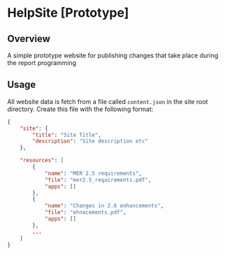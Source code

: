 HelpSite [Prototype]
===============

Overview
--------
A simple prototype website for publishing changes that take place during the report programming

Usage
-----
All website data is fetch from a file called `content.json` in the site root directory. 
Create this file with the following format:

```json
{ 
	"site": { 
		"title": "Site Title",
		"description": "Site description etc" 
	},

	"resources": [
	  	{ 
	  		"name": "MER 2.5 requirements", 
	  		"file": "mer2.5_requirements.pdf",
	  		"apps": [] 
	  	},
	  	{ 
	  		"name": "Changes in 2.6 enhancements", 
	  		"file": "ehnacements.pdf",
	  		"apps": []  
	  	},
		...
	]
}
``` 
